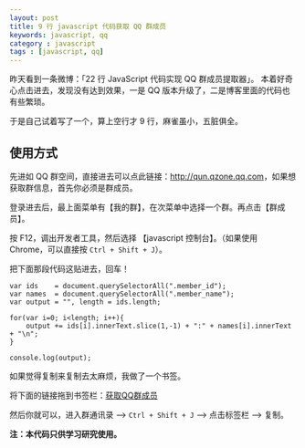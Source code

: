 ```yaml
---
layout: post
title: 9 行 javascript 代码获取 QQ 群成员
keywords: javascript, qq
category : javascript
tags : [javascript, qq]
---
```


昨天看到一条微博：「22 行 JavaScript 代码实现 QQ 群成员提取器」。
本着好奇心点击进去，发现没有达到效果，一是 QQ 版本升级了，二是博客里面的代码也有些繁琐。

于是自己试着写了一个，算上空行才 9 行，麻雀虽小，五脏俱全。

<script src="https://gist.github.com/justjavac/6985824.js"></script>

## 使用方式

先进如 QQ 群空间，直接进去可以点此链接：<http://qun.qzone.qq.com>，如果想获取群信息，首先你必须是群成员。

登录进去后，最上面菜单有【我的群】，在次菜单中选择一个群。再点击【群成员】。

按 F12，调出开发者工具，然后选择 【javascript 控制台】。（如果使用 Chrome，可以直接按 `Ctrl + Shift + J`）。

把下面那段代码这贴进去，回车！

	var ids    = document.querySelectorAll(".member_id");
	var names  = document.querySelectorAll(".member_name");
	var output = "", length = ids.length;
	 
	for(var i=0; i<length; i++){
	    output += ids[i].innerText.slice(1,-1) + ":" + names[i].innerText + "\n";
	}
	
	console.log(output);

如果觉得复制来复制去太麻烦，我做了一个书签。

将下面的链接拖到书签栏：<a href='javascript:void(function(){var ids=document.querySelectorAll(".member_id");var names=document.querySelectorAll(".member_name");var output="";var length=ids.length;for(var i=0;i<length;i++){output+=ids[i].innerText.slice(1,-1)+":"+names[i].innerText+"\n"}console.log(output);}());' onclick="javascript:alert('请把我拖到你的浏览器书签栏'); return false;">获取QQ群成员</a>

然后你就可以，进入群通讯录 --> `Ctrl + Shift + J` --> 点击标签栏 --> 复制。

**注：本代码只供学习研究使用。**